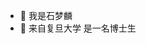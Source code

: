 - 👋 我是石梦麟
- 👀 来自复旦大学
  是一名博士生

<!---
Stones98/Stones98 is a ✨ special ✨ repository because its `README.md` (this file) appears on your GitHub profile.
You can click the Preview link to take a look at your changes.
--->

